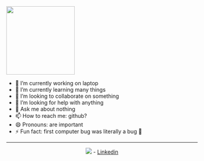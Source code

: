 <!-- [![Anurag's GitHub stats](https://github-readme-stats.vercel.app/api?username=damdafayton&count_private=true&show_icons=true&theme=dark)](https://github.com/anuraghazra/github-readme-stats) -->

<img height="180em" src="https://github-readme-stats.vercel.app/api/top-langs/?username=damdafayton&theme=dark&layout=compact" />


<!-- --- -->

<!--
**damdafayton/damdafayton** is a ✨ _special_ ✨ repository because its `README.md` (this file) appears on your GitHub profile.

Here are some ideas to get you started:
-->
- 🔭 I’m currently working on laptop
- 🌱 I’m currently learning many things
- 👯 I’m looking to collaborate on something
- 🤔 I’m looking for help with anything
- 💬 Ask me about nothing
- 📫 How to reach me: github?
- 😄 Pronouns: are important
- ⚡ Fun fact: first computer bug was literally a bug 🐛


---

<p align="center">
<!--   <a target="_blank" href="http://www.codewars.com/users/damdafayton">Codewars</a> -  -->
  <img src="https://www.codewars.com/users/damdafayton/badges/small"> - 
  <a target="_blank" href="https://linkedin.com/in/damdafayton">Linkedin</a>
</p>
